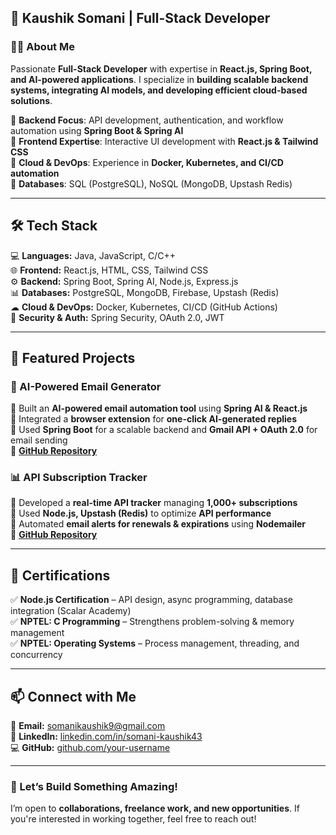 ## 🚀 Kaushik Somani | Full-Stack Developer  

### 👨‍💻 About Me  
Passionate **Full-Stack Developer** with expertise in **React.js, Spring Boot, and AI-powered applications**. I specialize in **building scalable backend systems, integrating AI models, and developing efficient cloud-based solutions**.  

🔹 **Backend Focus**: API development, authentication, and workflow automation using **Spring Boot & Spring AI**  
🔹 **Frontend Expertise**: Interactive UI development with **React.js & Tailwind CSS**  
🔹 **Cloud & DevOps**: Experience in **Docker, Kubernetes, and CI/CD automation**  
🔹 **Databases**: SQL (PostgreSQL), NoSQL (MongoDB, Upstash Redis)  

---

## 🛠️ Tech Stack  
💻 **Languages:** Java, JavaScript, C/C++  
🌐 **Frontend:** React.js, HTML, CSS, Tailwind CSS  
⚙️ **Backend:** Spring Boot, Spring AI, Node.js, Express.js  
📊 **Databases:** PostgreSQL, MongoDB, Firebase, Upstash (Redis)  
☁ **Cloud & DevOps:** Docker, Kubernetes, CI/CD (GitHub Actions)  
🔐 **Security & Auth:** Spring Security, OAuth 2.0, JWT  

---

## 🚀 Featured Projects  

### 📧 AI-Powered Email Generator  
🔹 Built an **AI-powered email automation tool** using **Spring AI & React.js**  
🔹 Integrated a **browser extension** for **one-click AI-generated replies**  
🔹 Used **Spring Boot** for a scalable backend and **Gmail API + OAuth 2.0** for email sending  
📂 **[GitHub Repository](#)**  

### 📊 API Subscription Tracker  
🔹 Developed a **real-time API tracker** managing **1,000+ subscriptions**  
🔹 Used **Node.js, Upstash (Redis)** to optimize **API performance**  
🔹 Automated **email alerts for renewals & expirations** using **Nodemailer**  
📂 **[GitHub Repository](#)**  

---

## 📜 Certifications  
✅ **Node.js Certification** – API design, async programming, database integration (Scalar Academy)  
✅ **NPTEL: C Programming** – Strengthens problem-solving & memory management  
✅ **NPTEL: Operating Systems** – Process management, threading, and concurrency  

---

## 📫 Connect with Me  
📧 **Email:** somanikaushik9@gmail.com  
🔗 **LinkedIn:** [linkedin.com/in/somani-kaushik43](https://www.linkedin.com/in/kaushik-somani)  
💻 **GitHub:** [github.com/your-username](https://github.com/Somanikaushik43)  

---

### 🚀 Let’s Build Something Amazing!  
I’m open to **collaborations, freelance work, and new opportunities**. If you're interested in working together, feel free to reach out!  

